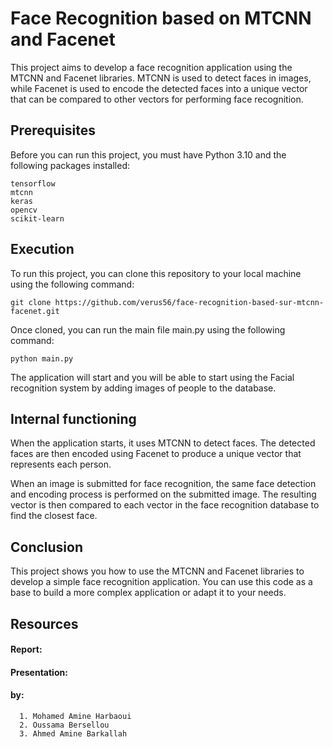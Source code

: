 # Face Recognition based on MTCNN and Facenet

This project aims to develop a face recognition application using the MTCNN and Facenet libraries. 
MTCNN is used to detect faces in images, while Facenet is used to encode the detected faces into a unique vector that can be compared to other vectors for performing face recognition.

## Prerequisites

Before you can run this project, you must have Python 3.10 and the following packages installed:
```
tensorflow
mtcnn
keras
opencv
scikit-learn
```
## Execution

To run this project, you can clone this repository to your local machine using the following command:
```
git clone https://github.com/verus56/face-recognition-based-sur-mtcnn-facenet.git
```
Once cloned, you can run the main file main.py using the following command:
```
python main.py
```
The application will start and you will be able to start using the Facial recognition system by adding images of people to the database.

## Internal functioning

When the application starts, it uses MTCNN to detect faces. The detected faces are then encoded using Facenet to produce a unique vector that represents each person.

When an image is submitted for face recognition, the same face detection and encoding process is performed on the submitted image. The resulting vector is then compared to each vector in the face recognition database to find the closest face.

## Conclusion

This project shows you how to use the MTCNN and Facenet libraries to develop a simple face recognition application. You can use this code as a base to build a more complex application or adapt it to your needs.

## Resources

#### Report: 

#### Presentation: 


#### by: 
```
  1. Mohamed Amine Harbaoui
  2. Oussama Bersellou
  3. Ahmed Amine Barkallah
```

